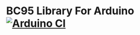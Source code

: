 # BC95 Library For Arduino [![Arduino CI](https://github.com/aungkhantmaw64/BC95NB/actions/workflows/pio-workflow.yml/badge.svg)](https://github.com/aungkhantmaw64/BC95NB/actions)
